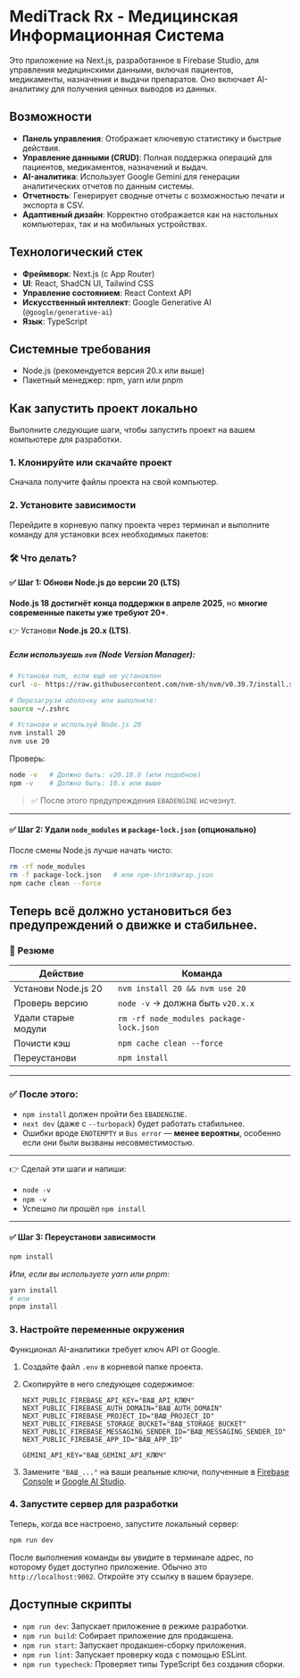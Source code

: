 # MediTrack Rx - Медицинская Информационная Система

Это приложение на Next.js, разработанное в Firebase Studio, для управления медицинскими данными, включая пациентов, медикаменты, назначения и выдачи препаратов. Оно включает AI-аналитику для получения ценных выводов из данных.

## Возможности

*   **Панель управления**: Отображает ключевую статистику и быстрые действия.
*   **Управление данными (CRUD)**: Полная поддержка операций для пациентов, медикаментов, назначений и выдач.
*   **AI-аналитика**: Использует Google Gemini для генерации аналитических отчетов по данным системы.
*   **Отчетность**: Генерирует сводные отчеты с возможностью печати и экспорта в CSV.
*   **Адаптивный дизайн**: Корректно отображается как на настольных компьютерах, так и на мобильных устройствах.

## Технологический стек

*   **Фреймворк**: Next.js (с App Router)
*   **UI**: React, ShadCN UI, Tailwind CSS
*   **Управление состоянием**: React Context API
*   **Искусственный интеллект**: Google Generative AI (`@google/generative-ai`)
*   **Язык**: TypeScript

## Системные требования

*   Node.js (рекомендуется версия 20.x или выше)
*   Пакетный менеджер: npm, yarn или pnpm

## Как запустить проект локально

Выполните следующие шаги, чтобы запустить проект на вашем компьютере для разработки.

### 1. Клонируйте или скачайте проект

Сначала получите файлы проекта на свой компьютер.

### 2. Установите зависимости

Перейдите в корневую папку проекта через терминал и выполните команду для установки всех необходимых пакетов:

### 🛠 Что делать?

#### ✅ Шаг 1: Обнови Node.js до версии 20 (LTS)

**Node.js 18 достигнёт конца поддержки в апреле 2025**, но **многие современные пакеты уже требуют 20+**.

👉 Установи **Node.js 20.x (LTS)**.

##### Если используешь `nvm` (Node Version Manager):

```bash
# Установи nvm, если ещё не установлен
curl -o- https://raw.githubusercontent.com/nvm-sh/nvm/v0.39.7/install.sh | bash

# Перезагрузи оболочку или выполните:
source ~/.zshrc

# Установи и используй Node.js 20
nvm install 20
nvm use 20
```

Проверь:
```bash
node -v   # Должно быть: v20.18.0 (или подобное)
npm -v    # Должно быть: 10.x или выше
```

> ✅ После этого предупреждения `EBADENGINE` исчезнут.

---

#### ✅ Шаг 2: Удали `node_modules` и `package-lock.json` (опционально)

После смены Node.js лучше начать чисто:

```bash
rm -rf node_modules
rm -f package-lock.json   # или npm-shrinkwrap.json
npm cache clean --force
```

Теперь всё должно установиться **без предупреждений о движке** и **стабильнее**.
---

### 📌 Резюме

| Действие | Команда |
|--------|-------|
| Установи Node.js 20 | `nvm install 20 && nvm use 20` |
| Проверь версию | `node -v` → должна быть `v20.x.x` |
| Удали старые модули | `rm -rf node_modules package-lock.json` |
| Почисти кэш | `npm cache clean --force` |
| Переустанови | `npm install` |

---

### ✅ После этого:
- `npm install` должен пройти без `EBADENGINE`.
- `next dev` (даже с `--turbopack`) будет работать стабильнее.
- Ошибки вроде `ENOTEMPTY` и `Bus error` — **менее вероятны**, особенно если они были вызваны несовместимостью.

---

👉 Сделай эти шаги и напиши:
- `node -v`
- `npm -v`
- Успешно ли прошёл `npm install`

---

#### ✅ Шаг 3: Переустанови зависимости

```bash
npm install
```
*Или, если вы используете yarn или pnpm:*
```bash
yarn install
# или
pnpm install
```

### 3. Настройте переменные окружения

Функционал AI-аналитики требует ключ API от Google.

1.  Создайте файл `.env` в корневой папке проекта.
2.  Скопируйте в него следующее содержимое:

    ```env
    NEXT_PUBLIC_FIREBASE_API_KEY="ВАШ_API_КЛЮЧ"
    NEXT_PUBLIC_FIREBASE_AUTH_DOMAIN="ВАШ_AUTH_DOMAIN"
    NEXT_PUBLIC_FIREBASE_PROJECT_ID="ВАШ_PROJECT_ID"
    NEXT_PUBLIC_FIREBASE_STORAGE_BUCKET="ВАШ_STORAGE_BUCKET"
    NEXT_PUBLIC_FIREBASE_MESSAGING_SENDER_ID="ВАШ_MESSAGING_SENDER_ID"
    NEXT_PUBLIC_FIREBASE_APP_ID="ВАШ_APP_ID"
    
    GEMINI_API_KEY="ВАШ_GEMINI_API_КЛЮЧ"
    ```

3.  Замените `"ВАШ_..."` на ваши реальные ключи, полученные в [Firebase Console](https://console.firebase.google.com/) и [Google AI Studio](https://aistudio.google.com/app/apikey).

### 4. Запустите сервер для разработки

Теперь, когда все настроено, запустите локальный сервер:

```bash
npm run dev
```

После выполнения команды вы увидите в терминале адрес, по которому будет доступно приложение. Обычно это `http://localhost:9002`. Откройте эту ссылку в вашем браузере.

## Доступные скрипты

*   `npm run dev`: Запускает приложение в режиме разработки.
*   `npm run build`: Собирает приложение для продакшена.
*   `npm run start`: Запускает продакшен-сборку приложения.
*   `npm run lint`: Запускает проверку кода с помощью ESLint.
*   `npm run typecheck`: Проверяет типы TypeScript без создания сборки.
